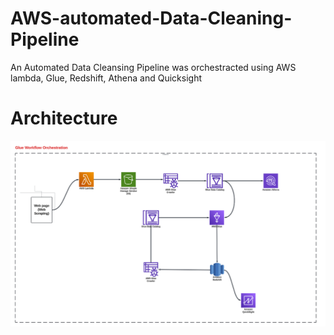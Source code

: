# AWS-automated-Data-Cleaning-Pipeline
An Automated Data Cleansing Pipeline was orchestracted using AWS lambda, Glue, Redshift, Athena and Quicksight

# Architecture

<p align="center">
  <img src="https://github.com/IndraT97/AWS-automated-Data-Cleaning-Pipeline/blob/main/Images/Screenshot%202024-08-04%20191836.png">
</p>
